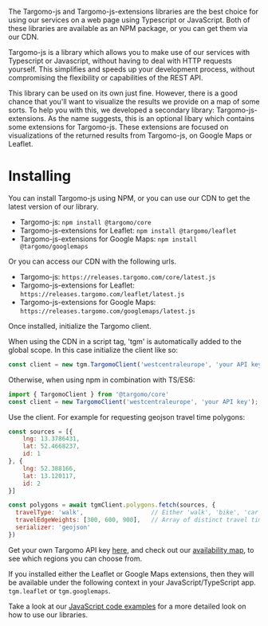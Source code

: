 The Targomo-js and Targomo-js-extensions libraries are the best choice for using our services on a web page using Typescript or JavaScript.
Both of these libraries are available as an NPM package, or you can get them via our CDN.

Targomo-js is a library which allows you to make use of our services with Typescript or Javascript, without having to deal with HTTP requests yourself.
This simplifies and speeds up your development process, without compromising the flexibility or capabilities of the REST API.

This library can be used on its own just fine. However, there is a good chance that you'll want to visualize the results we provide on a map of some sorts. To help you with this, we developed a secondary library: Targomo-js-extensions. As the name suggests, this is an optional libary which contains some extensions for Targomo-js. 
These extensions are focused on visualizations of the returned results from Targomo-js, on Google Maps or Leaflet.

# Installing
You can install Targomo-js using NPM, or you can use our CDN to get the latest version of our library.

- Targomo-js: `npm install @targomo/core`
- Targomo-js-extensions for Leaflet: `npm install @targomo/leaflet`
- Targomo-js-extensions for Google Maps: `npm install @targomo/googlemaps`


Or you can access our CDN with the following urls.

- Targomo-js: `https://releases.targomo.com/core/latest.js`
- Targomo-js-extensions for Leaflet: `https://releases.targomo.com/leaflet/latest.js`
- Targomo-js-extensions for Google Maps: `https://releases.targomo.com/googlemaps/latest.js`

Once installed, initialize the Targomo client.

When using the CDN in a script tag, 'tgm' is automatically added to the global scope.
In this case initialize the client like so:
``` js
const client = new tgm.TargomoClient('westcentraleurope', 'your API key');
```

Otherwise, when using npm in combination with TS/ES6:
``` js
import { TargomoClient } from '@targomo/core' 
const client = new TargomoClient('westcentraleurope', 'your API key');
```

Use the client. For example for requesting geojson travel time polygons:

``` js
const sources = [{ 
    lng: 13.3786431, 
    lat: 52.4668237, 
    id: 1
}, {
    lng: 52.388166,
    lat: 13.120117,
    id: 2
}]

const polygons = await tgmClient.polygons.fetch(sources, {
  travelType: 'walk',                   // Either 'walk', 'bike', 'car' or 'transit'
  travelEdgeWeights: [300, 600, 900],   // Array of distinct travel times in seconds
  serializer: 'geojson'               
})
```

Get your own Targomo API key [here](https://targomo.com/developers/pricing/), and check out our [availability map](https://targomo.com/developers/resources/availability/), to see which regions you can choose from.

If you installed either the Leaflet or Google Maps extensions, then they will be available under the following context in your JavaScript/TypeScript app.
`tgm.leaflet` or `tgm.googlemaps`.

Take a look at our [JavaScript code examples](https://targomo.com/developers/docs/javascript/code_example/) for a more detailed look on how to use our libraries.
